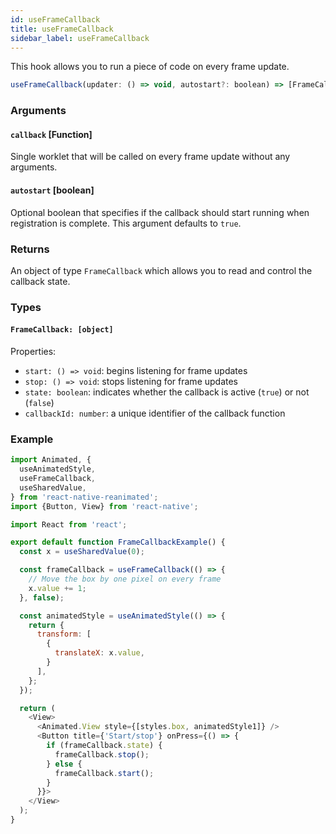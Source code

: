 ```yaml
---
id: useFrameCallback
title: useFrameCallback
sidebar_label: useFrameCallback
---
```


This hook allows you to run a piece of code on every frame update.

```js
useFrameCallback(updater: () => void, autostart?: boolean) => [FrameCallback]
```

### Arguments

#### `callback` [Function]

Single worklet that will be called on every frame update without any arguments.

#### `autostart` [boolean]

Optional boolean that specifies if the callback should start running when
registration is complete. This argument defaults to `true`.

### Returns

An object of type `FrameCallback` which allows you to read and control the
callback state.

### Types

#### `FrameCallback: [object]`

Properties:
* `start: () => void`: begins listening for frame updates
* `stop: () => void`: stops listening for frame updates
* `state: boolean`: indicates whether the callback is active (`true`)
                    or not (`false`)
* `callbackId: number`: a unique identifier of the callback function

### Example

```js {13-16}
import Animated, {
  useAnimatedStyle,
  useFrameCallback,
  useSharedValue,
} from 'react-native-reanimated';
import {Button, View} from 'react-native';

import React from 'react';

export default function FrameCallbackExample() {
  const x = useSharedValue(0);

  const frameCallback = useFrameCallback(() => {
    // Move the box by one pixel on every frame
    x.value += 1;
  }, false);

  const animatedStyle = useAnimatedStyle(() => {
    return {
      transform: [
        {
          translateX: x.value,
        }
      ],
    };
  });

  return (
    <View>
      <Animated.View style={[styles.box, animatedStyle1]} />
      <Button title={'Start/stop'} onPress={() => {
        if (frameCallback.state) {
          frameCallback.stop();
        } else {
          frameCallback.start();
        }
      }}>
    </View>
  );
}
```